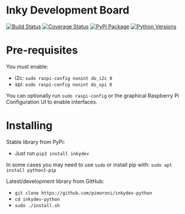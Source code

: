 # Inky Development Board

[![Build Status](https://shields.io/github/workflow/status/pimoroni/inkydev-python/Python%20Tests.svg)](https://github.com/pimoroni/inkydev-python/actions/workflows/test.yml)
[![Coverage Status](https://coveralls.io/repos/github/pimoroni/inkydev-python/badge.svg?branch=master)](https://coveralls.io/github/pimoroni/inkydev-python?branch=master)
[![PyPi Package](https://img.shields.io/pypi/v/inkydev.svg)](https://pypi.python.org/pypi/inkydev)
[![Python Versions](https://img.shields.io/pypi/pyversions/inkydev.svg)](https://pypi.python.org/pypi/inkydev)

# Pre-requisites

You must enable:

* i2c: `sudo raspi-config nonint do_i2c 0`
* spi: `sudo raspi-config nonint do_spi 0`

You can optionally run `sudo raspi-config` or the graphical Raspberry Pi Configuration UI to enable interfaces.

# Installing

Stable library from PyPi:

* Just run `pip3 install inkydev`

In some cases you may need to use `sudo` or install pip with: `sudo apt install python3-pip`

Latest/development library from GitHub:

* `git clone https://github.com/pimoroni/inkydev-python`
* `cd inkydev-python`
* `sudo ./install.sh`

